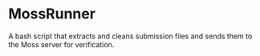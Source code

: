 # MossRunner
A bash script that extracts and cleans submission files and sends them to the Moss server for verification.
